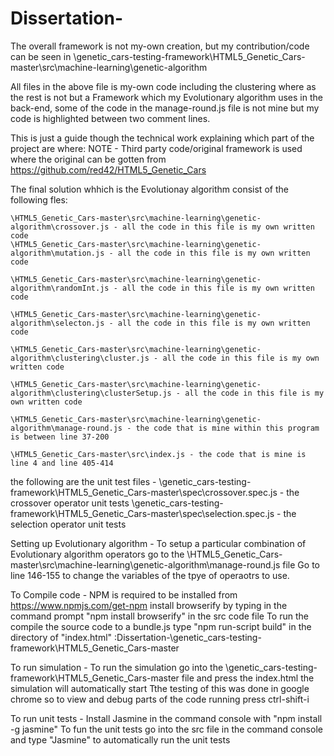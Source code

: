 # Dissertation-
The overall framework is not my-own creation, but my contribution/code can be seen in \genetic_cars-testing-framework\HTML5_Genetic_Cars-master\src\machine-learning\genetic-algorithm

All files in the above file is my-own code including the clustering where as the rest is not but a Framework which my Evolutionary algorithm uses in the back-end, some of the code in the manage-round.js file is not mine but my code is highlighted between two comment lines.

This is just a guide though the technical work explaining which part of the project are where:
NOTE - Third party code/original framework is used where the original can be gotten from https://github.com/red42/HTML5_Genetic_Cars

The final solution whhich is the Evolutionay algorithm consist of the following fles:

	\HTML5_Genetic_Cars-master\src\machine-learning\genetic-algorithm\crossover.js - all the code in this file is my own written code
	\HTML5_Genetic_Cars-master\src\machine-learning\genetic-algorithm\mutation.js - all the code in this file is my own written code
	
	\HTML5_Genetic_Cars-master\src\machine-learning\genetic-algorithm\randomInt.js - all the code in this file is my own written code
	
	\HTML5_Genetic_Cars-master\src\machine-learning\genetic-algorithm\selecton.js - all the code in this file is my own written code
	
	\HTML5_Genetic_Cars-master\src\machine-learning\genetic-algorithm\clustering\cluster.js - all the code in this file is my own written code
	
	\HTML5_Genetic_Cars-master\src\machine-learning\genetic-algorithm\clustering\clusterSetup.js - all the code in this file is my own written code
	
	\HTML5_Genetic_Cars-master\src\machine-learning\genetic-algorithm\manage-round.js - the code that is mine within this program is between line 37-200
	
	\HTML5_Genetic_Cars-master\src\index.js - the code that is mine is line 4 and line 405-414
	
the following are the unit test files -
	\genetic_cars-testing-framework\HTML5_Genetic_Cars-master\spec\crossover.spec.js - the crossover operator unit tests
	\genetic_cars-testing-framework\HTML5_Genetic_Cars-master\spec\selection.spec.js - the selection operator unit tests

	
Setting up Evolutionary algorithm -
To setup a particular combination of Evolutionary algorithm operators go to the \HTML5_Genetic_Cars-master\src\machine-learning\genetic-algorithm\manage-round.js file
Go to line 146-155 to change the variables of the tpye of operaotrs to use.

To Compile code -
NPM is required to be installed from https://www.npmjs.com/get-npm
install browserify by typing in the command prompt "npm install browserify" in the src code file
To run the compile the source code to a bundle.js type "npm run-script build" in the directory of "index.html" :Dissertation-\genetic_cars-testing-framework\HTML5_Genetic_Cars-master

To run simulation -
To run the simulation go into the \genetic_cars-testing-framework\HTML5_Genetic_Cars-master file and press the index.html the simulation will automatically start
Tthe testing of this was done in google chrome so to view and debug parts of the code running press ctrl-shift-i

To run unit tests - 
Install Jasmine in the command console with "npm install -g jasmine"
To fun the unit tests go into the src file in the command console and type "Jasmine" to automatically run the unit tests

